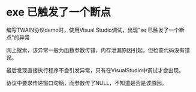 # exe 已触发了一个断点

编写TWAIN协议demo时，使用Visual Studio调试，出现"xe 已触发了一个断点"的异常

网上搜索，该异常一般为函数参数传错，内存泄漏原因引起，但检查代码没有错误。

最后发现直接执行程序不会引发异常，只有在VisualStudio中调试才会出现。

协议中要求传递窗口句柄，而参数传了NULL，不知道是否是该原因。